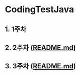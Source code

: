 # CodingTestJava

## 1. 1주차

## 2. 2주차 ([README.md](/2주차/README.md))

## 3. 3주차 ([README.md](/3주차/README.md))
